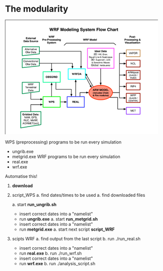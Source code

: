 # The modularity


![image](img/WRF-flowchart.png)

WPS (preprocessing) programs to be run every simulation
- ungrib.exe
- metgrid.exe
WRF programs to be run every simulation
- real.exe
- wrf.exe

Automatise this!
1. **download**
2. script_WPS
   a. find dates/times to be used
   a. find downloaded files

   a. start **run_ungrib.sh**
      - insert correct dates into a "namelist"
      - run **ungrib.exe**
   a. start **run_metgrid.sh**
      - insert correct dates into a "namelist"
      - run **metgrid.exe**
   a. start next script **script_WRF**
4. scipts WRF
   a. find output from the last script
   b. run ./run_real.sh
      - insert correct dates into a "namelist"
      - run **real.exe**
   b. run ./run_wrf.sh
      - insert correct dates into a "namelist"
      - run **wrf.exe**
   b. run ./analysis_script.sh
     

```plantuml



```

